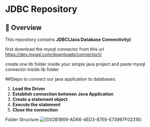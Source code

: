 # JDBC Repository

## 🚀 Overview
This repository contains **JDBC(Java Database Connectivity)** 

first download the mysql connector from this url https://dev.mysql.com/downloads/connector/j/

create one lib folder inside your simple java project and paste mysql connector inside lib folder

##Steps to connect our java application to databases:
1. **Load the Driver**
2. **Establish connection between Java Application**
3. **Create a statement object**
4. **Execute the statement**
5. **Close the connection**
   
Folder Structure
![{D02B1B69-AD66-4ED3-87E6-E73997F02316}](https://github.com/user-attachments/assets/7ba9a149-1666-4337-a5a3-c20da76470e5)
